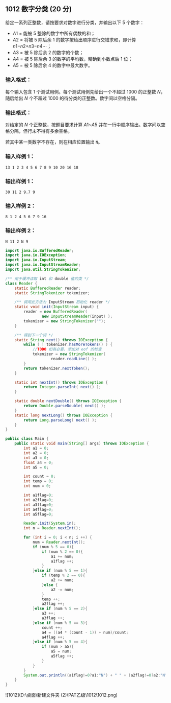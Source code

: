 ## 1012 数字分类 (20 分)

给定一系列正整数，请按要求对数字进行分类，并输出以下 5 个数字：

- *A*1 = 能被 5 整除的数字中所有偶数的和；
- *A*2 = 将被 5 除后余 1 的数字按给出顺序进行交错求和，即计算 *n*1−*n*2+*n*3−*n*4⋯；
- *A*3 = 被 5 除后余 2 的数字的个数；
- *A*4 = 被 5 除后余 3 的数字的平均数，精确到小数点后 1 位；
- *A*5 = 被 5 除后余 4 的数字中最大数字。

### 输入格式：

每个输入包含 1 个测试用例。每个测试用例先给出一个不超过 1000 的正整数 *N*，随后给出 *N* 个不超过 1000 的待分类的正整数。数字间以空格分隔。

### 输出格式：

对给定的 *N* 个正整数，按题目要求计算 *A*1~*A*5 并在一行中顺序输出。数字间以空格分隔，但行末不得有多余空格。

若其中某一类数字不存在，则在相应位置输出 `N`。

### 输入样例 1：

```in
13 1 2 3 4 5 6 7 8 9 10 20 16 18
```

### 输出样例 1：

```out
30 11 2 9.7 9
```

### 输入样例 2：

```in
8 1 2 4 5 6 7 9 16
```

### 输出样例 2：

```out
N 11 2 N 9
```

```java
import java.io.BufferedReader;
import java.io.IOException;
import java.io.InputStream;
import java.io.InputStreamReader;
import java.util.StringTokenizer;

/** 用于缓冲读取 int 和 double 值的类 */
class Reader {
    static BufferedReader reader;
    static StringTokenizer tokenizer;

    /** 调用此方法为 InputStream 初始化 reader */
    static void init(InputStream input) {
        reader = new BufferedReader(
                new InputStreamReader(input) );
        tokenizer = new StringTokenizer("");
    }

    /** 得到下一个词 */
    static String next() throws IOException {
        while ( ! tokenizer.hasMoreTokens() ) {
            //TODO 如有必要，添加对 eof 的检查
            tokenizer = new StringTokenizer(
                    reader.readLine() );
        }
        return tokenizer.nextToken();
    }

    static int nextInt() throws IOException {
        return Integer.parseInt( next() );
    }

    static double nextDouble() throws IOException {
        return Double.parseDouble( next() );
    }
    static long nextLong() throws IOException {
        return Long.parseLong( next() );
    }
}

public class Main {
    public static void main(String[] args) throws IOException {
        int a1 = 0;
        int a2 = 0;
        int a3 = 0;
        float a4 = 0;
        int a5 = 0;

        int count = 0;
        int temp = 0;
        int num = 0;

        int a1flag=0;
        int a2flag=0;
        int a3flag=0;
        int a4flag=0;
        int a5flag=0;

        Reader.init(System.in);
        int n = Reader.nextInt();

        for (int i = 0; i < n; i ++) {
            num = Reader.nextInt();
            if (num % 5 == 0){
                if (num % 2 == 0){
                    a1 += num;
                    a1flag ++;
                }
            }else if (num % 5 == 1){
                if (temp % 2 == 0){
                    a2 += num;
                }else {
                    a2 -= num;
                }
                temp ++;
                a2flag ++;
            }else if (num % 5 == 2){
                a3 ++;
                a3flag ++;
            }else if (num % 5 == 3){
                count ++;
                a4 = ((a4 * (count - 1)) + num)/count;
                a4flag ++;
            }else if (num % 5 == 4){
                if (num > a5){
                    a5 = num;
                    a5flag ++;
                }
            }
        }
        System.out.println((a1flag!=0?a1:"N") + " " + (a2flag!=0?a2:"N") + " " + (a3flag!=0?a3:"N") + " " + (a4flag!=0?(String.format("%.1f", a4)):"N") + " " + (a5flag!=0?a5:"N"));
    }
}
```

![1012](D:\桌面\新建文件夹 (2)\PAT乙级\1012\1012.png)